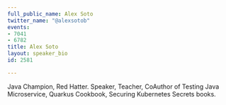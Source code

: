 ```yaml
---
full_public_name: Alex Soto
twitter_name: "@alexsotob"
events:
- 7041
- 6782
title: Alex Soto
layout: speaker_bio
id: 2581

---
```

Java Champion, Red Hatter. Speaker, Teacher, CoAuthor of Testing Java Microservice, Quarkus Cookbook, Securing Kubernetes Secrets books.